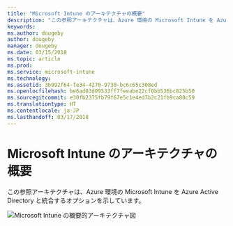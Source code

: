 ```yaml
---
title: "Microsoft Intune のアーキテクチャの概要"
description: "この参照アーキテクチャは、Azure 環境の Microsoft Intune を Azure Active Directory と統合するオプションを示しています。"
keywords: 
ms.author: dougeby
author: dougeby
manager: dougeby
ms.date: 03/15/2018
ms.topic: article
ms.prod: 
ms.service: microsoft-intune
ms.technology: 
ms.assetid: 3b992f64-fe34-4270-9730-bc6c65c308ed
ms.openlocfilehash: be6ad03d09533ff7feeabe22cf0bb536bc825b50
ms.sourcegitcommit: e30fb2375fb79f67e5c1e4ed7b2c21fb9ca80c59
ms.translationtype: HT
ms.contentlocale: ja-JP
ms.lasthandoff: 03/17/2018
---
```

# <a name="high-level-architecture-for-microsoft-intune"></a>Microsoft Intune のアーキテクチャの概要
この参照アーキテクチャは、Azure 環境の Microsoft Intune を Azure Active Directory と統合するオプションを示しています。  
 
![Microsoft Intune の概要的アーキテクチャ図](/intune/media/intunearchitecture.svg)
